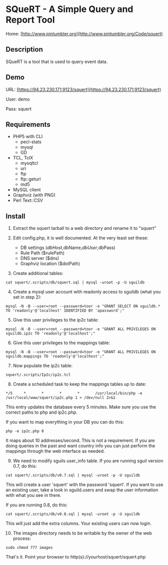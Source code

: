 # SQueRT - A Simple Query and Report Tool

Home: [http://www.pintumbler.org](http://www.pintumbler.org/Code/squert)


## Description

SQueRT is a tool that is used to query event data.


## Demo

URL: [https://94.23.230.171:9123/squert](https://94.23.230.171:9123/squert)

User: demo

Pass: squert


## Requirements

* PHP5 with CLI
	* pecl-stats
	* mysql
	* GD
* TCL, TclX
	* mysqltcl
	* uri
	* ftp
	* ftp::geturl
	* md5
* MySQL client
* Graphviz (with PNG)
* Perl Text::CSV

## Install

1) Extract the squert tarball to a web directory and rename it to "squert"

2) Edit config.php, it is well documented. At the very least set these:

    - DB settings ($dbHost,$dbName,$dbUser,$dbPass)
    - Rule Path ($rulePath)
    - DNS server ($dns)
    - Graphviz location ($dotPath)

3) Create additional tables:

`cat squert/.scripts/db/squert.sql | mysql -uroot -p -U sguildb`

4) Create a mysql user account with readonly access to sguildb (what you set in step 2):

`mysql -N -B --user=root --password=toor -e "GRANT SELECT ON sguildb.* TO 'readonly'@'localhost' IDENTIFIED BY 'apassword';"`

5) Give this user privileges to the ip2c table:

`mysql -N -B --user=root --password=toor -e "GRANT ALL PRIVILEGES ON sguildb.ip2c TO 'readonly'@'localhost';"`

6) Give this user privileges to the mappings table:

`mysql -N -B --user=root --password=toor -e "GRANT ALL PRIVILEGES ON sguildb.mappings TO 'readonly'@'localhost';"`

7) Now populate the ip2c table:

`squert/.scripts/Ip2c/ip2c.tcl`

8) Create a scheduled task to keep the mappings tables up to date:

`*/5     *       *       *       *       /usr/local/bin/php -e /usr/local/www/squert/ip2c.php 1 > /dev/null 2>&1`

This entry updates the database every 5 minutes. Make sure you use the correct paths to php and ip2c.php.

If you want to map everything in your DB you can do this:

`php -e ip2c.php 0`

It maps about 10 addresses/second. This is not a requirement. If you are doing queries in the past and want country
info you can just perform the mappings through the web interface as needed.

9) We need to modify sguils user_info table. If you are running sguil version 0.7, do this:

`cat squert/.scripts/db/v0.7.sql | mysql -uroot -p -U sguildb`

This will create a user 'squert' with the password 'squert'. If you want to use an existing user, take a look in
sguild.users and swap the user information with what you see in there. 

If you are running 0.8, do this:

`cat squert/.scripts/db/v0.8.sql | mysql -uroot -p -U sguildb`

This will just add the extra columns. Your existing users can now login.

10) The images directory needs to be writable by the owner of the web process:

`sudo chmod 777 images`

That's it. Point your browser to http(s)://yourhost/squert/squert.php
